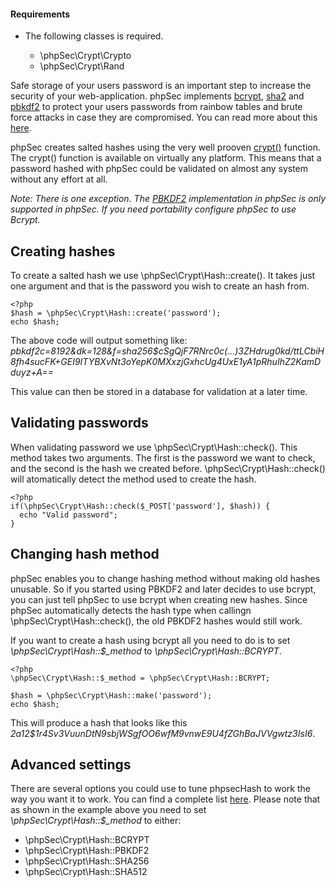 #### Requirements ####
 * The following classes is required.

    * \phpSec\Crypt\Crypto
    * \phpSec\Crypt\Rand

Safe storage of your users password is an important step to increase the security of your web-application. phpSec implements [bcrypt](http://en.wikipedia.org/wiki/Bcrypt), [sha2](http://en.wikipedia.org/wiki/SHA-2) and [pbkdf2](http://en.wikipedia.org/wiki/PBKDF2) to protect your users passwords from rainbow tables and brute force attacks in case they are compromised. You can read more about this [here](http://codahale.com/how-to-safely-store-a-password/).

phpSec creates salted hashes using the very well prooven [crypt()](http://en.wikipedia.org/wiki/Crypt_(Unix)) function. The crypt() function is available on virtually any platform. This means that a password hashed with phpSec could be validated on almost any system without any effort at all.

*Note: There is one exception. The [PBKDF2](http://en.wikipedia.org/wiki/PBKDF2) implementation in phpSec is only supported in phpSec. If you need portability configure phpSec to use Bcrypt.*

Creating hashes
---------------

To create a salted hash we use \phpSec\Crypt\Hash::create(). It takes just one argument and that is the password you wish to create an hash from.

    <?php
    $hash = \phpSec\Crypt\Hash::create('password');
    echo $hash;

The above code will output something like: *$pbkdf2$c=8192&dk=128&f=sha256$cSgQjF7RNrc0c(...)3ZHdrug0kd/ttLCbiH8fh4sucFK+GEI9ITYBXvNt3oYepK0MXxzjGxhcUg4UxE1yA1pRhuIhZ2KamDduyz+A==*

This value can then be stored in a database for validation at a later time.

Validating passwords
--------------------

When validating password we use \phpSec\Crypt\Hash::check(). This method takes two arguments. The first is the password we want to check, and the second is the hash we created before. \phpSec\Crypt\Hash::check() will atomatically detect the method used to create the hash.

    <?php
    if(\phpSec\Crypt\Hash::check($_POST['password'], $hash)) {
      echo "Valid password";
    }

Changing hash method
--------------------

phpSec enables you to change hashing method without making old hashes unusable. So if you started using PBKDF2 and later decides to use bcrypt, you can just tell phpSec to use bcrypt when creating new hashes. Since phpSec automatically detects the hash type when callingn \phpSec\Crypt\Hash::check(), the old PBKDF2 hashes would still work.

If you want to create a hash using bcrypt all you need to do is to set *\phpSec\Crypt\Hash::$_method* to *\phpSec\Crypt\Hash::BCRYPT*.

    <?php
    \phpSec\Crypt\Hash::$_method = \phpSec\Crypt\Hash::BCRYPT;
    
    $hash = \phpSec\Crypt\Hash::make('password');
    echo $hash;

This will produce a hash that looks like this *$2a$12$1r4Sv3VuunDtN9sbjWSgfOO6wfM9vnwE9U4fZGhBaJVVgwtz3IsI6*.

Advanced settings
------------------
There are several options you could use to tune phpsecHash to work the way you want it to work. You can find a complete list [here](https://phpseclib.com/api/phpsec/lib--phpSec--Crypt--Hash.php/class/Hash/dev).
Please note that as shown in the example above you need to set *\phpSec\Crypt\Hash::$_method* to either:

* \phpSec\Crypt\Hash::BCRYPT
* \phpSec\Crypt\Hash::PBKDF2
* \phpSec\Crypt\Hash::SHA256
* \phpSec\Crypt\Hash::SHA512

